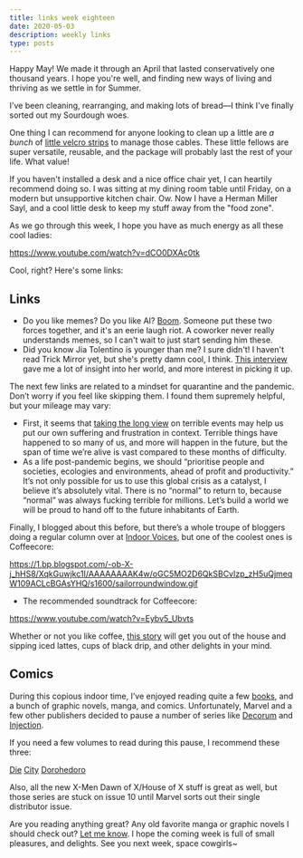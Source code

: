 ```yaml
---
title: links week eighteen
date: 2020-05-03
description: weekly links
type: posts
---
```


Happy May! We made it through an April that lasted conservatively one thousand years. I hope you're well, and finding new ways of living and thriving as we settle in for Summer. 

I've been cleaning, rearranging, and making lots of bread—I think I've finally sorted out my Sourdough woes.

One thing I can recommend for anyone looking to clean up a little are *a bunch* of [little velcro strips](https://www.amazon.com/VELCRO-Brand-Reusable-Fastening-Organizing/dp/B001E1Y5O6) to manage those cables. These little fellows are super versatile, reusable, and the package will probably last the rest of your life. What value!

If you haven't installed a desk and a nice office chair yet, I can heartily recommend doing so. I was sitting at my dining room table until Friday, on a modern but unsupportive kitchen chair. Ow. Now I have a Herman Miller Sayl, and a cool little desk to keep my stuff away from the "food zone". 

As we go through this week, I hope you have as much energy as all these cool ladies:

https://www.youtube.com/watch?v=dCO0DXAc0tk

Cool, right? Here's some links:

## Links

- Do you like memes? Do you like AI? [Boom](https://imgflip.com/ai-meme?fbclid=IwAR2Z87afCI_yG2HsTyRgoa1yp5MytCPW2OB-X_TkttmJegoHnYp9BGolTg0). Someone put these two forces together, and it's an eerie laugh riot. A coworker never really understands memes, so I can't wait to just start sending him these.
- Did you know Jia Tolentino is younger than me? I sure didn't! I haven't read Trick Mirror yet, but she's pretty damn cool, I think. [This interview](https://www.rollingstone.com/culture/culture-features/jia-tolentino-interview-trick-mirror-962686/) gave me a lot of insight into her world, and more interest in picking it up.

The next few links are related to a mindset for quarantine and the pandemic. Don’t worry if you feel like skipping them. I found them supremely helpful, but your mileage may vary:

- First, it seems that [taking the long view](https://www.raptitude.com/2020/04/take-the-long-view/) on terrible events may help us put our own suffering and frustration in context. Terrible things have happened to so many of us, and more will happen in the future, but the span of time we’re alive is vast compared to these months of difficulty.
- As a life post-pandemic begins, we should “prioritise people and societies, ecologies and environments, ahead of profit and productivity.” It’s not only possible for us to use this global crisis as a catalyst, I believe it’s absolutely vital. There is no “normal” to return to, because “normal” was always fucking terrible for millions. Let’s build a world we will be proud to hand off to the future inhabitants of Earth.

Finally, I blogged about this before, but there’s a whole troupe of bloggers doing a regular column over at [Indoor Voices](https://indoor-voices.blogspot.com/), but one of the coolest ones is Coffeecore:

https://1.bp.blogspot.com/-ob-X-j_hHS8/XqkGuwjkc1I/AAAAAAAAK4w/oGC5MO2D6QkSBCvIzp_zH5uQjmeqW109ACLcBGAsYHQ/s1600/sailorroundwindow.gif

- The recommended soundtrack for Coffeecore:

https://www.youtube.com/watch?v=Eybv5_Ubvts

Whether or not you like coffee, [this story](https://indoor-voices.blogspot.com/2020/05/coffeecore-on-city.html) will get you out of the house and sipping iced lattes, cups of black drip, and other delights in your mind. 

## Comics

During this copious indoor time, I’ve enjoyed reading quite a few [books](https://www.brookshelley.com/books), and a bunch of graphic novels, manga, and comics. Unfortunately, Marvel and a few other publishers decided to pause a number of series like [Decorum](https://imagecomics.com/comics/releases/decorum-1) and [Injection](https://bookshop.org/books/injection-volume-1/9781632154798).

If you need a few volumes to read during this pause, I recommend these three:

[Die](https://bookshop.org/books/die-volume-1-fantasy-heartbreaker/9781534312708)
[City](https://bookshop.org/books/city-1/9781945054785)
[Dorohedoro](https://bookshop.org/books?keywords=Dorohedoro)

Also, all the new X-Men Dawn of X/House of X stuff is great as well, but those series are stuck on issue 10 until Marvel sorts out their single distributor issue. 

Are you reading anything great? Any old favorite manga or graphic novels I should check out? [Let me know](mailto:brookshelley@gmail.com). I hope the coming week is full of small pleasures, and delights. See you next week, space cowgirls~

